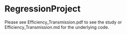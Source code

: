 # RegressionProject

Please see Efficiency_Transmission.pdf to see the study or Efficiency_Transmission.md for the underlying code.